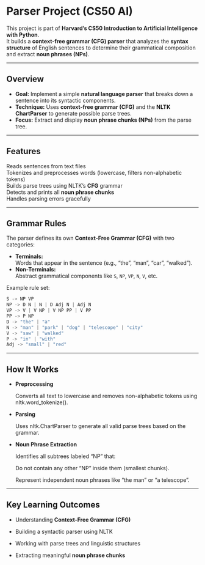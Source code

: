 # Parser Project (CS50 AI)

This project is part of **Harvard’s CS50 Introduction to Artificial Intelligence with Python**.  
It builds a **context-free grammar (CFG) parser** that analyzes the **syntax structure** of English sentences to determine their grammatical composition and extract **noun phrases (NPs)**.

---

## Overview

- **Goal:** Implement a simple **natural language parser** that breaks down a sentence into its syntactic components.  
- **Technique:** Uses **context-free grammar (CFG)** and the **NLTK ChartParser** to generate possible parse trees.  
- **Focus:** Extract and display **noun phrase chunks (NPs)** from the parse tree.

---

## Features

Reads sentences from text files  
Tokenizes and preprocesses words (lowercase, filters non-alphabetic tokens)  
Builds parse trees using NLTK’s **CFG** grammar  
Detects and prints all **noun phrase chunks**  
Handles parsing errors gracefully  

---

## Grammar Rules

The parser defines its own **Context-Free Grammar (CFG)** with two categories:

- **Terminals:**  
  Words that appear in the sentence (e.g., “the”, “man”, “car”, “walked”).  
- **Non-Terminals:**  
  Abstract grammatical components like `S`, `NP`, `VP`, `N`, `V`, etc.

Example rule set:
```python
S -> NP VP
NP -> D N | N | D Adj N | Adj N
VP -> V | V NP | V NP PP | V PP
PP -> P NP
D -> "the" | "a"
N -> "man" | "park" | "dog" | "telescope" | "city"
V -> "saw" | "walked"
P -> "in" | "with"
Adj -> "small" | "red"
```
---

## How It Works

- **Preprocessing**

  Converts all text to lowercase and removes non-alphabetic tokens using nltk.word_tokenize().

- **Parsing**

  Uses nltk.ChartParser to generate all valid parse trees based on the grammar.

- **Noun Phrase Extraction**

  Identifies all subtrees labeled “NP” that:

    Do not contain any other “NP” inside them (smallest chunks).

    Represent independent noun phrases like “the man” or “a telescope”.

---

## Key Learning Outcomes

- Understanding **Context-Free Grammar (CFG)**

- Building a syntactic parser using NLTK

- Working with parse trees and linguistic structures

- Extracting meaningful **noun phrase chunks**
